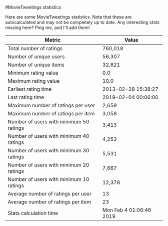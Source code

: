 #MovieTweetings statistics

Here are some MovieTweetings statistics. Note that these are autocalculated and may not be completely up to date. Any interesting stats missing here? Ping me, and I'll add them!

Metric | Value
--- | ---
Total number of ratings                 | 760,018
Number of unique users                  | 56,307
Number of unique items                  | 32,821
Minimum rating value                    | 0.0
Maximum rating value                    | 10.0
Earliest rating time                    | 2013-02-28 15:38:27
Last rating time                        | 2019-02-04 00:06:00
Maximum number of ratings per user      | 2,659
Maximum number of ratings per item      | 3,058
Number of users with minimum 50 ratings | 3,413
Number of users with minimum 40 ratings | 4,253
Number of users with minimum 30 ratings | 5,531
Number of users with minimum 20 ratings | 7,667
Number of users with minimum 10 ratings | 12,378
Average number of ratings per user      | 13
Average number of ratings per item      | 23
Stats calculation time                  | Mon Feb  4 01:06:46 2019

